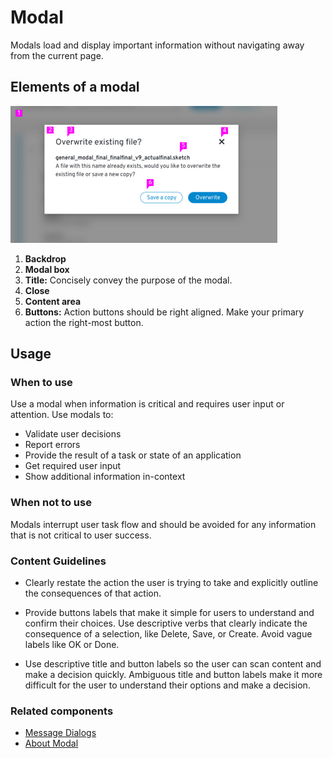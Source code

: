 # Modal
Modals load and display important information without navigating away from the current page.

## Elements of a modal
![Modal](img/general-modal.png)
1. **Backdrop**
2. **Modal box**
3. **Title:** Concisely convey the purpose of the modal.
4. **Close**
5. **Content area**
6. **Buttons:** Action buttons should be right aligned. Make your primary action the right-most button.

## Usage
### When to use
Use a modal when information is critical and requires user input or attention.
Use modals to:
* Validate user decisions
* Report errors
* Provide the result of a task or state of an application
* Get required user input
* Show additional information in-context

### When not to use
Modals interrupt user task flow and should be avoided for any information that is not critical to user success.

### Content Guidelines
* Clearly restate the action the user is trying to take and explicitly outline the consequences of that action.

* Provide buttons labels that make it simple for users to understand and confirm their choices. Use descriptive verbs that clearly indicate the consequence of a selection, like Delete, Save, or Create. Avoid vague labels like OK or Done.

* Use descriptive title and button labels so the user can scan  content and make a decision quickly. Ambiguous title and button labels make it more difficult for the user to understand their options and make a decision.

### Related components
* [Message Dialogs](../message_dialog)
* [About Modal](../about-modal)
